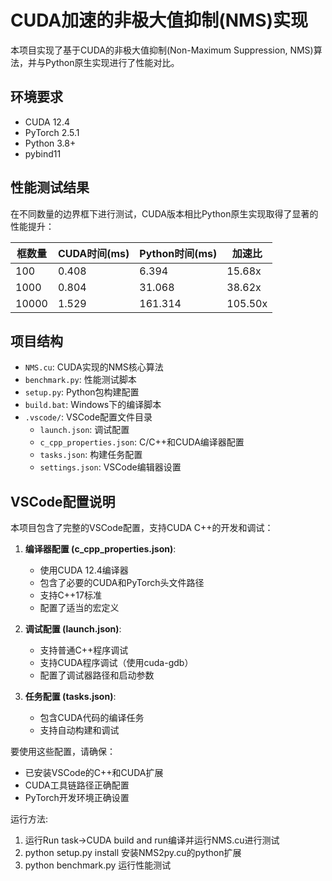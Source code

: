 # CUDA加速的非极大值抑制(NMS)实现

本项目实现了基于CUDA的非极大值抑制(Non-Maximum Suppression, NMS)算法，并与Python原生实现进行了性能对比。

## 环境要求

- CUDA 12.4
- PyTorch 2.5.1
- Python 3.8+
- pybind11

## 性能测试结果

在不同数量的边界框下进行测试，CUDA版本相比Python原生实现取得了显著的性能提升：

| 框数量 | CUDA时间(ms) | Python时间(ms) | 加速比 |
|--------|--------------|----------------|---------|
| 100    | 0.408       | 6.394          | 15.68x  |
| 1000   | 0.804       | 31.068         | 38.62x  |
| 10000  | 1.529       | 161.314        | 105.50x |

## 项目结构

- `NMS.cu`: CUDA实现的NMS核心算法
- `benchmark.py`: 性能测试脚本
- `setup.py`: Python包构建配置
- `build.bat`: Windows下的编译脚本
- `.vscode/`: VSCode配置文件目录
  - `launch.json`: 调试配置
  - `c_cpp_properties.json`: C/C++和CUDA编译器配置
  - `tasks.json`: 构建任务配置
  - `settings.json`: VSCode编辑器设置

## VSCode配置说明

本项目包含了完整的VSCode配置，支持CUDA C++的开发和调试：

1. **编译器配置 (c_cpp_properties.json)**:
   - 使用CUDA 12.4编译器
   - 包含了必要的CUDA和PyTorch头文件路径
   - 支持C++17标准
   - 配置了适当的宏定义

2. **调试配置 (launch.json)**:
   - 支持普通C++程序调试
   - 支持CUDA程序调试（使用cuda-gdb）
   - 配置了调试器路径和启动参数

3. **任务配置 (tasks.json)**:
   - 包含CUDA代码的编译任务
   - 支持自动构建和调试

要使用这些配置，请确保：
- 已安装VSCode的C++和CUDA扩展
- CUDA工具链路径正确配置
- PyTorch开发环境正确设置

运行方法:
1. 运行Run task->CUDA build and run编译并运行NMS.cu进行测试
2. python setup.py install 安装NMS2py.cu的python扩展
3. python benchmark.py 运行性能测试


